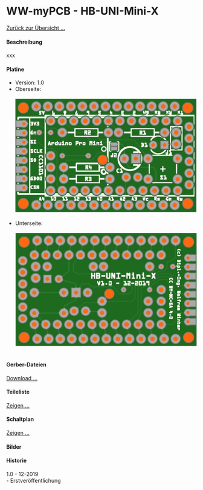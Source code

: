 # WW-myPCB - HB-UNI-Mini-X

[Zurück zur Übersicht ...](../README.md)

#### Beschreibung

xxx

#### Platine
- Version: 1.0
- Oberseite:
  <br><br>
![WW-myPCB - HB-UNI-Mini-X - Top](./img/PCB_HB-UNI-Mini-X_1.0_Top.jpg "HB-UNI-Mini-X - Top")
<br><br>
- Unterseite:
  <br><br>
![WW-myPCB - HB-UNI-Mini-X - Bottom](./img/PCB_HB-UNI-Mini-X_1.0_Bottom.jpg "HB-UNI-Mini-X - Bottom")
<br><br>

#### Gerber-Dateien
[Download ...](./bin/Gerber_HB-UNI-Mini-X_1.0.zip)

#### Teileliste
[Zeigen ...](./bin/HB-UNI-Mini-X_1.0_Teileliste.txt)

#### Schaltplan
[Zeigen ...](./bin/HB-UNI-Mini-X_1.0.pdf)

#### Bilder

#### Historie
1.0 - 12-2019
<br>
\- Erstveröffentlichung
